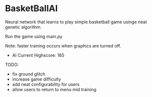 # BasketBallAI
Neural network that learns to play simple basketball game usinge neat genetic algorithm.

Run the game using main.py


Note:
faster training occurs when graphics are turned off.

- AI Current Highscore: 165

TODO:
- fix ground glitch
- increase game difficulty
- add neat configurability for users
- allow users to return to menu mid training